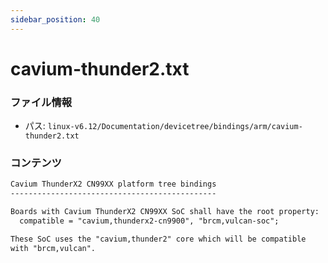 ```yaml
---
sidebar_position: 40
---
```

# cavium-thunder2.txt

### ファイル情報

- パス: `linux-v6.12/Documentation/devicetree/bindings/arm/cavium-thunder2.txt`

### コンテンツ

```txt
Cavium ThunderX2 CN99XX platform tree bindings
----------------------------------------------

Boards with Cavium ThunderX2 CN99XX SoC shall have the root property:
  compatible = "cavium,thunderx2-cn9900", "brcm,vulcan-soc";

These SoC uses the "cavium,thunder2" core which will be compatible
with "brcm,vulcan".

```
